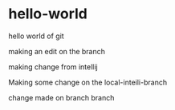 # hello-world
hello world of git

making an edit on the branch

making change from intellij

Making some change on the local-inteili-branch

change made on branch branch
